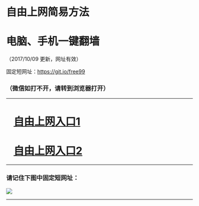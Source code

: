 ﻿# 自由上网简易方法

# 电脑、手机一键翻墙

（2017/10/09 更新，网址有效）

固定短网址：https://git.io/free99

### （微信如打不开，请转到浏览器打开）


***





# &nbsp;&nbsp; <a href="http://ft149654611.fwq-tz-1001.info/fwqtz01.html?t=10090014885 " target="_blank">自由上网入口1</a>
# &nbsp;&nbsp; <a href="http://ft160430105.fwq-tz-1002.info/fwqtz02.html?t=100900117137 " target="_blank">自由上网入口2</a>
***

### 请记住下图中固定短网址：

<img src="https://s3-us-west-2.amazonaws.com/fwq-1001/yjfq-20170905okok.png" /> 


***

